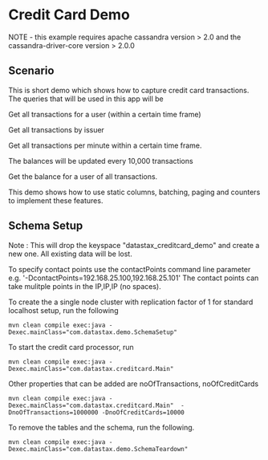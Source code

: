 Credit Card Demo
====================

NOTE - this example requires apache cassandra version > 2.0 and the cassandra-driver-core version > 2.0.0

## Scenario

This is short demo which shows how to capture credit card transactions. The queries that will be used in this app will be 

Get all transactions for a user (within a certain time frame)

Get all transactions by issuer 

Get all transactions per minute within a certain time frame. 

The balances will be updated every 10,000 transactions 

Get the balance for a user of all transactions. 

This demo shows how to use static columns, batching, paging and counters to implement these features.  

## Schema Setup
Note : This will drop the keyspace "datastax_creditcard_demo" and create a new one. All existing data will be lost. 

To specify contact points use the contactPoints command line parameter e.g. '-DcontactPoints=192.168.25.100,192.168.25.101'
The contact points can take mulitple points in the IP,IP,IP (no spaces).

To create the a single node cluster with replication factor of 1 for standard localhost setup, run the following

    mvn clean compile exec:java -Dexec.mainClass="com.datastax.demo.SchemaSetup"

To start the credit card processor, run

    mvn clean compile exec:java -Dexec.mainClass="com.datastax.creditcard.Main" 
    
Other properties that can be added are noOfTransactions, noOfCreditCards

	mvn clean compile exec:java -Dexec.mainClass="com.datastax.creditcard.Main"  -DnoOfTransactions=1000000 -DnoOfCreditCards=10000
	
To remove the tables and the schema, run the following.

    mvn clean compile exec:java -Dexec.mainClass="com.datastax.demo.SchemaTeardown"
    

